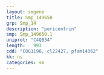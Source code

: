 ```yaml
---
layout: smgene
title: Smp_149650
grp: Smp_14
description: "pericentrin"
smp: Smp_149650.1
uniprot: "C4QB34"
length:   993
cdd: "COG1196, cl22427, pfam14362"
kk: ns
categories: sm
---
```

